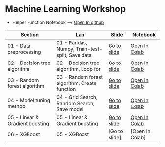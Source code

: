# Machine Learning Workshop
* Helper Function Notebook --> [Open In github](https://github.com/THENINT0608/Machine-learning-for-summer-camp/blob/main/helper_function.py)

| **Section** | **Lab** | **Slide** | **Notebook** |
| ---- | ---- | ---- | ---- |
| 01 - Data preprocessing | 01 - Pandas, Numpy, Train-test-spilt, Save data | [Go to slide](https://github.com/THENINT0608/Machine-learning-for-summer-camp/blob/main/01-%20Data%20preprocessing.pdf) | [Open In Colab](https://colab.research.google.com/drive/1ZyOXwJiqMxp3VVYeIYcHyQ1ZpXfcdL4e?usp=sharing) |
| 02 - Decision tree algorithm | 02 - Decision tree algorithm, Loop for | [Go to slide](https://github.com/THENINT0608/Machine-learning-for-summer-camp/blob/main/02-%20Decisiontree%20algorithm.pdf) | [Open In Colab](https://colab.research.google.com/drive/1o6Vz-LfctTzlcoohbk4Rzwi8CQazvdF1?usp=sharing) |
| 03 - Random forest algorithm | 03 - Random forest algorithm, Create function | [Go to slide](https://github.com/THENINT0608/Machine-learning-for-summer-camp/blob/main/03-%20Randomforest%20algorithm.pdf) | [Open In Colab](https://colab.research.google.com/drive/1gRNT9Apy-lS-VGXivmCpkwtnmNsdlrJp?usp=sharing) |
| 04 - Model tuning method | 04 - Grid Search, Random Search, Save model | [Go to slide](https://github.com/THENINT0608/Machine-learning-for-summer-camp/blob/main/04%20-%20Model%20tuning%20method.pdf) | [Open In Colab](https://colab.research.google.com/drive/114eCbrCF4Sw6NCAJEkm8DkkJY8xyPa_e?usp=sharing) |
| 05 - Linear & Gradient boosting | 05 - Linear & Gradient boosting | [Go to slide](https://github.com/THENINT0608/Machine-learning-for-summer-camp/blob/main/05%20-%20Linear%20%26%20Gradient%20boosting.pdf) | [Open In Colab](https://colab.research.google.com/drive/12Eb6xYo7rpZ7s7RIuJcYyZnVpnjMyY4f?usp=sharing) |
| 06 - XGBoost | 05 - XGBoost | [Go to slide] | [Open In Colab] |
